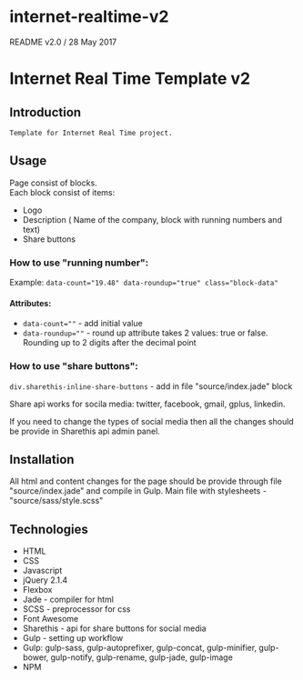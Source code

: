 # internet-realtime-v2

README v2.0 / 28 May 2017

# Internet Real Time Template v2

## Introduction
	Template for Internet Real Time project.

## Usage
  Page consist of blocks.<br/>
  Each block consist of items:<br/>
  <ul>
    <li>Logo</li>
    <li>Description ( Name of the company, block with running numbers and text)</li>
    <li>Share buttons</li>
  </ul>
     
  <h3>How to use "running number":</h3>
     Example:
     <code>data-count="19.48" data-roundup="true" class="block-data"</code>
     <h4>Attributes:</h4>
     <ul>
      <li><code>data-count=""</code> - add initial value</li>
      <li><code>data-roundup=""</code> - round up attribute takes 2 values: true or false. Rounding up to 2 digits after the decimal point</li>
     </ul>  
   <h3>How to use "share buttons":</h3>
      <p><code>div.sharethis-inline-share-buttons</code> - add in file "source/index.jade" block</p>
      <p>Share api works for socila media: twitter, facebook, gmail, gplus, linkedin.</p>
      <p>If you need to change the types of social media then all the changes should be provide in Sharethis api admin panel.</p>

## Installation
   All html and content changes for the page should be provide through file "source/index.jade" and compile in Gulp.
   Main file with stylesheets - "source/sass/style.scss"
    
## Technologies 
  <ul>
    <li>HTML</li>
    <li>CSS</li>
    <li>Javascript</li>
    <li>jQuery 2.1.4</li>
    <li>Flexbox</li>
    <li>Jade - compiler for html</li>
    <li>SCSS - preprocessor for css</li> 
    <li>Font Awesome</li> 
    <li>Sharethis - api for share buttons for social media</li> 
    <li>Gulp - setting up workflow</li>
    <li>Gulp: gulp-sass, gulp-autoprefixer, gulp-concat, gulp-minifier, gulp-bower, gulp-notify, gulp-rename, gulp-jade, gulp-image</li>
    <li>NPM</li>
  </ul>
    
